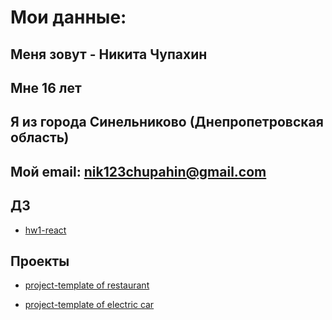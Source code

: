 # Мои данные:

## Меня зовут - Никита Чупахин

## Мне 16 лет

## Я из города Синельниково (Днепропетровская область)

## Мой email: nik123chupahin@gmail.com

## ДЗ

- [hw1-react](lessons__react/hw1-react/infobox.html)

## Проекты

- [project-template of restaurant](projects-templates/restaurant-template/restaurant-template.html)

* [project-template of electric car](ElectricCar/mainPageOfElectricCar.html)
